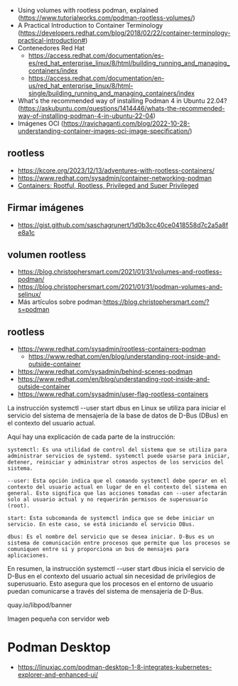 * Using volumes with rootless podman, explained (https://www.tutorialworks.com/podman-rootless-volumes/)
* A Practical Introduction to Container Terminology (https://developers.redhat.com/blog/2018/02/22/container-terminology-practical-introduction#)
* Contenedores Red Hat 
    * https://access.redhat.com/documentation/es-es/red_hat_enterprise_linux/8/html/building_running_and_managing_containers/index
    * https://access.redhat.com/documentation/en-us/red_hat_enterprise_linux/8/html-single/building_running_and_managing_containers/index
* What's the recommended way of installing Podman 4 in Ubuntu 22.04? (https://askubuntu.com/questions/1414446/whats-the-recommended-way-of-installing-podman-4-in-ubuntu-22-04)
* Imágenes OCI (https://ravichaganti.com/blog/2022-10-28-understanding-container-images-oci-image-specification/)

## rootless
* https://kcore.org/2023/12/13/adventures-with-rootless-containers/
* https://www.redhat.com/sysadmin/container-networking-podman
* [Containers: Rootful, Rootless, Privileged and Super Privileged](https://infosecadalid.com/2021/08/30/containers-rootful-rootless-privileged-and-super-privileged/)
## Firmar imágenes

* https://gist.github.com/saschagrunert/1d0b3cc40ce0418558d7c2a5a8fe8a1c

## volumen rootless

* https://blog.christophersmart.com/2021/01/31/volumes-and-rootless-podman/
* https://blog.christophersmart.com/2021/01/31/podman-volumes-and-selinux/
* Más artículos sobre podman:https://blog.christophersmart.com/?s=podman

## rootless

* https://www.redhat.com/sysadmin/rootless-containers-podman
    * https://www.redhat.com/en/blog/understanding-root-inside-and-outside-container
* https://www.redhat.com/sysadmin/behind-scenes-podman
* https://www.redhat.com/en/blog/understanding-root-inside-and-outside-container
* https://www.redhat.com/sysadmin/user-flag-rootless-containers

La instrucción systemctl --user start dbus en Linux se utiliza para iniciar el servicio del sistema de mensajería de la base de datos de D-Bus (DBus) en el contexto del usuario actual.

Aquí hay una explicación de cada parte de la instrucción:

    systemctl: Es una utilidad de control del sistema que se utiliza para administrar servicios de systemd. systemctl puede usarse para iniciar, detener, reiniciar y administrar otros aspectos de los servicios del sistema.

    --user: Esta opción indica que el comando systemctl debe operar en el contexto del usuario actual en lugar de en el contexto del sistema en general. Esto significa que las acciones tomadas con --user afectarán solo al usuario actual y no requerirán permisos de superusuario (root).

    start: Esta subcomanda de systemctl indica que se debe iniciar un servicio. En este caso, se está iniciando el servicio DBus.

    dbus: Es el nombre del servicio que se desea iniciar. D-Bus es un sistema de comunicación entre procesos que permite que los procesos se comuniquen entre sí y proporciona un bus de mensajes para aplicaciones.

En resumen, la instrucción systemctl --user start dbus inicia el servicio de D-Bus en el contexto del usuario actual sin necesidad de privilegios de superusuario. Esto asegura que los procesos en el entorno de usuario puedan comunicarse a través del sistema de mensajería de D-Bus.



quay.io/libpod/banner 

Imagen pequeña con servidor web


# Podman Desktop

* https://linuxiac.com/podman-desktop-1-8-integrates-kubernetes-explorer-and-enhanced-ui/